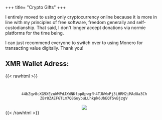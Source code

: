 +++
title= "Crypto Gifts"
+++

I entirely moved to using only cryptocurrency online because it is more in line with my principles of free software, freedom generally and self-custodianship. That said, I don't longer accept donations via normie platforms for the time being.

I can just recommend everyone to switch over to using Monero for transacting value digitally. Thank you!

## XMR Wallet Adress:

{{< rawhtml >}}
    <div align="center">
    	<p style="width: 80%; overflow:auto; word-wrap: break-word;"><code style="padding: 3px;">  		
    			44bZqv8cXG9XEzuWMPdJXWNKfpp8pwgfh4TJNWoPj3LHRM2iMAdUa3ChZBr8ZAEFGTLm7Q8GuybuLLhkpk6UbEQTSvBjzgV
    	</code></p>
    	<img src="/monero.png">
    </div>
{{< /rawhtml >}}
